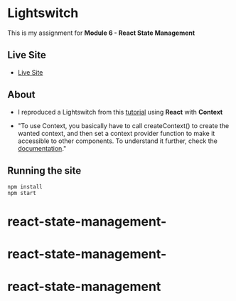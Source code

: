 # Lightswitch

This is my assignment for **Module 6 - React State Management**

## Live Site

- [Live Site](xxx)

## About

- I reproduced a Lightswitch from this [tutorial](https://medium.com/lets-make-something-up/creating-light-dark-mode-on-a-react-app-with-context-589a5465f639) using **React** with **Context**

- "To use Context, you basically have to call createContext() to create the wanted context, and then set a context provider function to make it accessible to other components. To understand it further, check the [documentation](https://reactjs.org/docs/context.html#reactcreatecontext)."

## Running the site

```
npm install
npm start
```
# react-state-management-
# react-state-management-
# react-state-management
